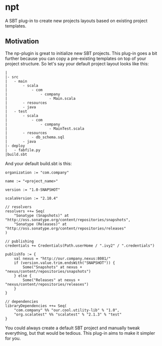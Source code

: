 # npt

A SBT plug-in to create new projects layouts based on existing project templates. 

## Motivation

The np-plugin is great to initialize new SBT projects. This plug-in goes a bit further because you can copy a pre-existing templates on top of your project structure. So let's say your default project layout looks like this:

    |
    |- src
	|	- main
	|		- scala
	|			- com
	|				- company
	|					- Main.scala
	|		- resources
	|		- java
	|	- test
	|		- scala
	|			- com
	|				- company
	|					- MainTest.scala
	|		- resources
	|			- db_schema.sql
	|		- java
	|- deploy
	|	- fabfile.py
	|build.sbt
	
And your default build.sbt is this:

    organization := "com.company"

    name := "<project_name>"

    version := "1.0-SNAPSHOT"

    scalaVersion := "2.10.4"
	
	// resolvers
    resolvers ++= Seq(
        "Sonatype (Snapshots)" at "http://oss.sonatype.org/content/repositories/snapshots",
        "Sonatype (Releases)" at "http://oss.sonatype.org/content/repositories/releases"
    )

    // publishing
    credentials += Credentials(Path.userHome / ".ivy2" / ".credentials")

	publishTo := {
        val nexus = "http://our.company.nexus:8081/"
        if (version.value.trim.endsWith("SNAPSHOT")) {
            Some("Snapshots" at nexus + "nexus/content/repositories/snapshots")
        } else {
            Some("Releases" at nexus + "nexus/content/repositories/releases")
        }
    }
	
	// dependencies
	libraryDependencies ++= Seq(
	    "com.company" %% "our.cool.utility-lib" % "1.0",
		"org.scalatest" %% "scalatest" % "2.1.3" % "test"
	}
	
You could always create a default SBT project and manually tweak everything, but that would be tedious. This plug-in aims to make it simpler for you.